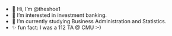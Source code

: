 - 👋 Hi, I’m @theshoe1
- 👀 I’m interested in investment banking.
- 🌱 I’m currently studying Business Administration and Statistics.
- ✨ fun fact: I was a 112 TA @ CMU :-)

<!---
theshoe1/theshoe1 is a ✨ special ✨ repository because its `README.md` (this file) appears on your GitHub profile.
You can click the Preview link to take a look at your changes.
--->
